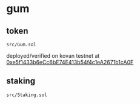 # gum

## token

`src/Gum.sol`

deployed/verified on kovan testnet at [0xe5f1433b6eCc6bE74E413b54f4c1eA2671b1cA0F](https://kovan.etherscan.io/address/0xe5f1433b6ecc6be74e413b54f4c1ea2671b1ca0f#code)

## staking

`src/Staking.sol`
